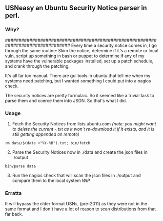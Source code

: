 ## USNeasy an Ubuntu Security Notice parser in perl.

### Why?
################################################################################
Every time a security notice comes in, I go through the same routine: Skim the
notice, determine if it's a remote or local vuln, script up something in bash
or puppet to determine if any of my systems have the vulnerable packages
installed, set up a patch schedule, and crank through the patching.

It's all far too manual. There are gui tools in ubuntu that tell me when my
systems need patching, but I wanted something I could put into a nagios check.

The security notices are pretty formulaic. So it seemed like a trivial task to
parse them and coerce them into JSON. So that's what I did.


### Usage
1) Fetch the Security Notices from lists.ubuntu.com *(note: you might want to delete the current <year>-<month>.txt as it won't re-download it if it exists, and it is still getting appended on remote)*

```
rm data/$(date +"%Y-%B").txt; bin/fetch
```

2) Parse the Security Notices now in ./data and create the json files in ./output
```
bin/parse data
```

3) Run the nagios check that will scan the json files in ./output and compare them to the local system
*WIP*

### Erratta
It will bypass the older format USNs, (pre-2011) as they were not in the same format and I don't have a lot of reason to scan distributions from that far back.
